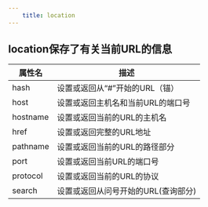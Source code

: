 ```yaml
---
    title: location
---
```


## location保存了有关当前URL的信息


属性名 | 描述 
----- | -----
hash | 设置或返回从“#”开始的URL（锚）
host | 设置或返回主机名和当前URL的端口号
hostname | 设置或返回当前的URL的主机名
href | 设置或返回完整的URL地址
pathname | 设置或返回当前的URL的路径部分
port | 设置或返回当前URL的端口号
protocol | 设置或返回当前的URL的协议
search | 设置或返回从问号开始的URL(查询部分)
